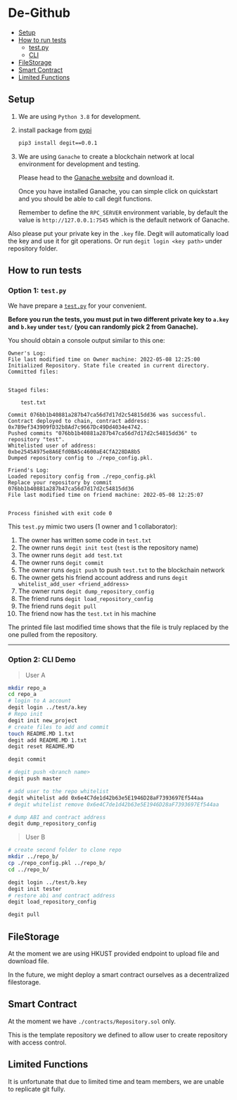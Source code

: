 # De-Github

- [Setup](#setup)
- [How to run tests](#How-to-run-tests)
	- [test.py](#option-1-testpy)
	- [CLI](#option-2-cli-demo)
- [FileStorage](#filestorage)
- [Smart Contract](#smart-contract)
- [Limited Functions](#limited-functions)

## Setup

1. We are using `Python 3.8` for development.

2. install package from [pypi](https://pypi.org/project/degit/0.0.1/)
	
	```bash
	pip3 install degit==0.0.1
	```

3. We are using `Ganache` to create a blockchain network at local environment for development and testing.

	Please head to the [Ganache website](https://trufflesuite.com/ganache/) and download it.

	Once you have installed Ganache, you can simple click on quickstart and you should be able to call degit functions.

	Remember to define the `RPC_SERVER` environment variable, by default the value is `http://127.0.0.1:7545` which is the default network of Ganache.

Also please put your private key in the `.key` file. Degit will automatically load the key and use it for git operations.
Or run `degit login <key path>` under repository folder.

## How to run tests
### Option 1: `test.py`
We have prepare a [`test.py`](test/test.py) for your convenient.

**Before you run the tests, you must put in two different private key to `a.key` and `b.key` under `test/` (you can randomly pick 2 from Ganache).**



You should obtain a console output similar to this one:
```
Owner's Log:
File last modified time on Owner machine: 2022-05-08 12:25:00
Initialized Repository. State file created in current directory.
Committed files:


Staged files:

	test.txt

Commit 076bb1b40881a287b47ca56d7d17d2c54815dd36 was successful.
Contract deployed to chain, contract address: 0x7B9ef343909fD32b8Ad7c9667Dc49Dd4034e4742. 
Pushed commits "076bb1b40881a287b47ca56d7d17d2c54815dd36" to repository "test".
Whitelisted user of address: 0xbe2545A975e8A6Efd0BA5c4600aE4CfA228DA8b5
Dumped repository config to ./repo_config.pkl.

Friend's Log:
Loaded repository config from ./repo_config.pkl
Replace your repository by commit 076bb1b40881a287b47ca56d7d17d2c54815dd36
File last modified time on friend machine: 2022-05-08 12:25:07


Process finished with exit code 0
```

This `test.py` mimic two users (1 owner and 1 collaborator):
1. The owner has written some code in `test.txt`
1. The owner runs `degit init test` (`test` is the repository name)
1. The owner runs `degit add test.txt`
1. The owner runs `degit commit`
1. The owner runs `degit push` to push `test.txt` to the blockchain network
1. The owner gets his friend account address and runs `degit whitelist_add_user <friend_address>`
1. The owner runs `degit dump_repository_config`
1. The friend runs `degit load_repository_config`
1. The friend runs `degit pull`
1. The friend now has the `test.txt` in his machine

The printed file last modified time shows that the file is truly replaced by the one pulled from the repository.

---
### Option 2: CLI Demo
>User A
```bash
mkdir repo_a 
cd repo_a
# login to A account
degit login ../test/a.key
# Repo init
degit init new_project
# create files to add and commit
touch README.MD 1.txt
degit add README.MD 1.txt
degit reset README.MD

degit commit 

# degit push <branch name>
degit push master 

# add user to the repo whitelist
degit whitelist add 0x6e4C7de1d42b63e5E1946D28aF7393697Ef544aa
# degit whitelist remove 0x6e4C7de1d42b63e5E1946D28aF7393697Ef544aa

# dump ABI and contract address 
degit dump_repository_config
```

>User B
```bash
# create second folder to clone repo
mkdir ../repo_b/ 
cp ./repo_config.pkl ../repo_b/
cd ../repo_b/

degit login ../test/b.key
degit init tester
# restore abi and contract address 
degit load_repository_config

degit pull 
```

## FileStorage
At the moment we are using HKUST provided endpoint to upload file and download file. 

In the future, we might deploy a smart contract ourselves as a decentralized filestorage.

## Smart Contract
At the moment we have `./contracts/Repository.sol` only.

This is the template repository we defined to allow user to create repository with access control.

## Limited Functions
It is unfortunate that due to limited time and team members, we are unable to replicate git fully.
